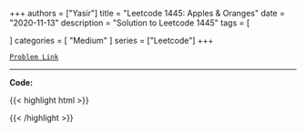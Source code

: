 
+++
authors = ["Yasir"]
title = "Leetcode 1445: Apples & Oranges"
date = "2020-11-13"
description = "Solution to Leetcode 1445"
tags = [
    
]
categories = [
    "Medium"
]
series = ["Leetcode"]
+++



[`Problem Link`](https://leetcode.com/problems/apples-oranges/description/)

---

**Code:**

{{< highlight html >}}

{{< /highlight >}}

